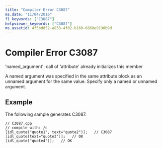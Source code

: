```yaml
---
title: "Compiler Error C3087"
ms.date: "11/04/2016"
f1_keywords: ["C3087"]
helpviewer_keywords: ["C3087"]
ms.assetid: 4f5bdd52-a853-4f02-b160-6868e9190b9d
---
```

# Compiler Error C3087

'named_argument': call of 'attribute' already initializes this member

A named argument was specified in the same attribute block as an unnamed argument for the same value. Specify only a named or unnamed argument.

## Example

The following sample generates C3087.

```
// C3087.cpp
// compile with: /c
[idl_quote("quote1", text="quote2")];   // C3087
[idl_quote(text="quote3")];   // OK
[idl_quote("quote4")];   // OK
```